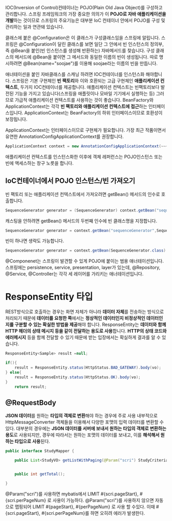 IOC(Inversion of  Control)컨테이너는 POJO(Plain Old Java Object)를 구성하고 관리합니다. 스프링 프레임워크의 가장 중요한 의의가 이 **POJO로 자바 애플리케이션을 개발**하는 것이므로 스프링의 주요기능은 대부분 IoC 컨테이너 안에서 POJO를 구성 및 관리하는 일과 연관돼 있습니다.

클래스에 붙은 @Configuration은 이 클래스가 구성클래스임을 스프링에 알립니다.
스프링은 @Configuration이 달린 클래스를 보면 일단 그 안에서 빈 인스턴스의 정의부, 즉 @Bean을 붙인(빈 인스턴스를 생성해 반환하는) 자바메서드를 찾습니다.
구성 클래스의 메서드에 @Bean을 붙이면 그 메서드와 동일한 이름의 빈이 생성됩니다. 따로 명시하려면 @Bean(name="soojae")를 이용해 soojae라는 이름의 빈을 만듭니다.

애너테이션을 붙인 자바클래스를 스캐닝 하려면 IOC컨테이너를 인스턴스화 해야합니다. 스프링은 기본 구현체인 **빈 팩토리**와 이와 호환되는 고급 구현체인 **애플리케이션 컨텍스트**, 두가지 IOC컨테이너를 제공합니다. 
애플리케이션 컨텍스트는 빈팩토리보다 발전된 기능을 가지고 있습니다(스프링을 애플릿이나 모바일 기기에서 실행하는 등) 그러므로 가급적 애플리케이션 컨텍스트를 사용하는 것이 좋습니다.
BeanFactory와 ApplicationContext는 각각 **빈 팩토리와 애플리케이션 컨텍스트에 접근**하는 인터페이스입니다. ApplicationContext는 BeanFactory의 하위 인터페이스이므로 호환성이 보장됩니다.

ApplicationContext는 인터페이스이므로 구현체가 필요합니다. 가장 최근 작품이면서 유연한 AnnotationConfigApplicationContext를 권장합니다.
```java
ApplicationContext context = new AnnotationConfigApplicationContext(~~~Configuration.class)
```

애플리케이션 컨텍스트를 인스턴스화한 이후에 객체 레퍼런스는 POJO인스턴스 또는 빈에 액세스하는 창구 노릇을 합니다.

## IoC컨테이너에서 POJO 인스턴스/빈 가져오기
빈 팩토리 또는 애플리케이션 컨텍스트에서 가져오려면 getBean() 메서드의 인수로 호출합니다.
```java
SequenceGenerator generator = (SequenceGenerator) context.getBean("sequenceGenerator");
```
캐스팅을 안하려면 getBean() 메서드의 두번째 인수에 빈 클래스명을 지정합니다.
```java
SequenceGenerator generator = context.getBean("sequenceGenerator",SequenceGenerator.class);
```
빈이 하나면 생략도 가능합니다.
```java
SequenceGenerator generator = context.getBean(SequenceGenerator.class)
```

@Componenet는 스프링이 발견할 수 있게 POJO에 붙이는 범용 애너테이션입니다. 스프링에는 persistence, service, presentation, layer가 있는데, @Repository, @Service, @Controller는 각각 세 레이어를 가리키는 애너테이션입니다.


# ResponseEntity 타입
REST방식으로 호출하는 경우는 화면 자체가 아니라 **데이터 자체**를 전송하는 방식으로 처리되기 때문에 **데이터를 요청한 쪽**에서는 **정상적인 데이터인지 비정상적인 데이터인지를 구분할 수 있는 확실한 방법을 제공**해야 합니다.
ResponseEntity는 **데이터와 함께 HTTP 헤더의 상태 메시지 등을 같이 전달하는 용도로 사용**합니다. **HTTP의 상태 코드와 에러메시지** 등을 함께 전달할 수 있기 때문에 받는 입장에서는 확실하게 결과를 알 수 있습니다.
```java
ResponseEntity<Sample> result =null;

if(){
    result = ResponseEntity.status(HttpStatus.BAD_GATEWAY).body(vo);
} else{
    result = ResponseEntity.status(HttpStatus.OK).body(vo);
}
    return result;
```

## @RequestBody
**JSON 데이터**를 원하는 **타입의 객체로 변환**해야 하는 경우에 주로 사용
내부적으로 HttpMessageConverter 객체들을 이용해서 다양한 포맷의 입력 데이터를 변환할 수 있다.
대부분의 경우에는 **JSON 데이터를 서버에 보내서 원하는 타입의 객체로 변환하는 용도**로 사용되지만, 
경우에 따라서는 원하는 포맷의 데이터를 보내고, 이를 **해석해서 원하는 타입으로 사용**된다.

```java
public interface StudyMapper {

	public List<StudyVO> getListWithPaging(@Param("scri") StudyCriteria scri) ;


	public int getTotal();

}
```

@Param("scri")를 사용하면 mybatis에서  LIMIT #{scri.pageStart}, #{scri.perPageNum} 로 사용이 가능하다.
@Param("scri")를 사용하지 않으면 자동으로 맵핑되어 LIMIT #{pageStart}, #{perPageNum} 로 사용 할 수있다. 이때 #{scri.pageStart}, #{scri.perPageNum}를 하면 오히려 에러가 발생한다.